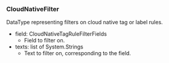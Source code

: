 ### CloudNativeFilter
DataType representing filters on cloud native tag or label rules.

- field: CloudNativeTagRuleFilterFields
  - Field to filter on.
- texts: list of System.Strings
  - Text to filter on, corresponding to the field.
